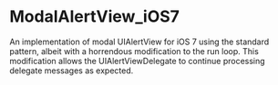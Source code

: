 ModalAlertView_iOS7
===================

An implementation of modal UIAlertView for iOS 7 using the standard pattern, albeit with a horrendous modification to the run loop.  This modification allows the UIAlertViewDelegate to continue processing delegate messages as expected.
